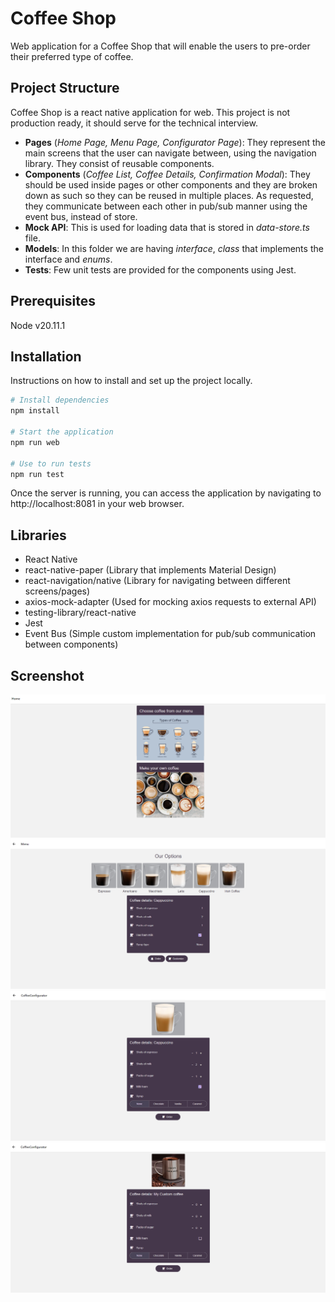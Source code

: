 # Coffee Shop
Web application for a Coffee Shop that will enable the users to pre-order their preferred 
type of coffee.

## Project Structure
Coffee Shop is a react native application for web. 
This project is not production ready, it should serve for the technical interview.
- **Pages** (_Home Page, Menu Page, Configurator Page_): They represent the main screens that the user can navigate between, using the navigation library. They consist of reusable components.
- **Components** (_Coffee List, Coffee Details, Confirmation Modal_): They should be used inside pages or other components and they are broken down as such so they can be reused in multiple places. As requested, they communicate between each other in pub/sub manner using the event bus, instead of store.
- **Mock API**: This is used for loading data that is stored in _data-store.ts_ file.
- **Models**: In this folder we are having _interface_, _class_ that implements the interface and _enums_.
- **Tests**: Few unit tests are provided for the components using Jest.

## Prerequisites
Node v20.11.1

## Installation
Instructions on how to install and set up the project locally. 

```bash
# Install dependencies
npm install

# Start the application
npm run web

# Use to run tests
npm run test

```
Once the server is running, you can access the application by navigating to http://localhost:8081 in your web browser.

## Libraries
- React Native
- react-native-paper (Library that implements Material Design) 
- react-navigation/native (Library for navigating between different screens/pages)
- axios-mock-adapter (Used for mocking axios requests to external API)
- testing-library/react-native
- Jest
- Event Bus (Simple custom implementation for pub/sub communication between components)


## Screenshot
![alt text](./assets/Screenshots/1.png)
![alt text](./assets/Screenshots/2.png)
![alt text](./assets/Screenshots/3.png)
![alt text](./assets/Screenshots/4.png)

